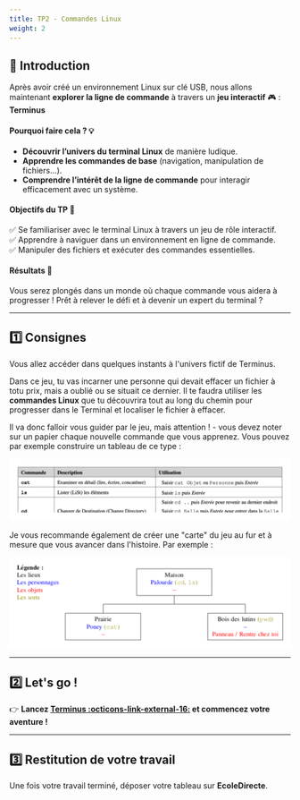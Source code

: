 ```yaml
---
title: TP2 - Commandes Linux
weight: 2 
---
```


## 🎯 Introduction  

Après avoir créé un environnement Linux sur clé USB, nous allons maintenant **explorer la ligne de commande** à travers un **jeu interactif** 🎮  : **Terminus** 

#### Pourquoi faire cela ? 💡  
- **Découvrir l’univers du terminal Linux** de manière ludique.  
- **Apprendre les commandes de base** (navigation, manipulation de fichiers…).  
- **Comprendre l’intérêt de la ligne de commande** pour interagir efficacement avec un système.  

#### Objectifs du TP 📌  
✅ Se familiariser avec le terminal Linux à travers un jeu de rôle interactif.  
✅ Apprendre à naviguer dans un environnement en ligne de commande.  
✅ Manipuler des fichiers et exécuter des commandes essentielles.  

#### Résultats 🚀  
Vous serez plongés dans un monde où chaque commande vous aidera à progresser ! Prêt à relever le défi et à devenir un expert du terminal ?  

---

## 1️⃣ Consignes

Vous allez accéder dans quelques instants à l'univers fictif de Terminus. 

Dans ce jeu, tu vas incarner une personne qui devait effacer un fichier à totu prix, mais a oublié ou se situait ce dernier. Il te faudra utiliser les **commandes Linux** que tu découvrira tout au long du chemin pour progresser dans le Terminal et localiser le fichier à effacer. 

Il va donc falloir vous guider par le jeu, mais attention ! - vous devez noter sur un papier chaque nouvelle commande que vous apprenez. Vous pouvez par exemple construire un tableau de ce type :

<div style="text-align: center;">
    <img src="../../../files/pictures/NSI1e/TPcommande2.png" alt="Exemple de plan à compléter" class="image">
</div>

Je vous recommande également de créer une "carte" du jeu au fur et à mesure que vous avancer dans l'histoire. Par exemple : 

<div style="text-align: center;">
    <img src="../../../files/pictures/NSI1e/TPcommande.png" alt="Exemple de plan à compléter" class="image">
</div>


--- 

## 2️⃣ Let's go !

👉 **Lancez [Terminus :octicons-link-external-16:](https://luffah.xyz/bidules/Terminus/) et commencez votre aventure !** 

--- 

## 3️⃣ Restitution de votre travail

Une fois votre travail terminé, déposer votre tableau sur **EcoleDirecte**.